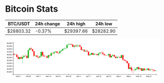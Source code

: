 # Bitcoin Stats

BTC/USDT|24h change|24h high|24h low|
|---|---|---|---|
|$28803.32|-0.37%|$29397.66|$28282.90|

<img src="./chart.svg">
